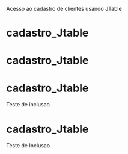Acesso ao cadastro de clientes usando JTable 
# cadastro_Jtable
# cadastro_Jtable
# cadastro_Jtable
Teste de inclusao
# cadastro_Jtable
Teste de Inclusao
